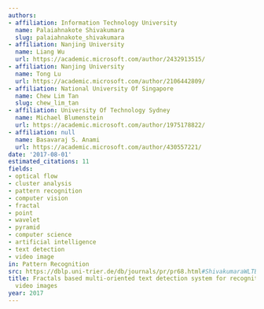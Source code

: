 ```yaml
---
authors:
- affiliation: Information Technology University
  name: Palaiahnakote Shivakumara
  slug: palaiahnakote_shivakumara
- affiliation: Nanjing University
  name: Liang Wu
  url: https://academic.microsoft.com/author/2432913515/
- affiliation: Nanjing University
  name: Tong Lu
  url: https://academic.microsoft.com/author/2106442809/
- affiliation: National University Of Singapore
  name: Chew Lim Tan
  slug: chew_lim_tan
- affiliation: University Of Technology Sydney
  name: Michael Blumenstein
  url: https://academic.microsoft.com/author/1975178822/
- affiliation: null
  name: Basavaraj S. Anami
  url: https://academic.microsoft.com/author/430557221/
date: '2017-08-01'
estimated_citations: 11
fields:
- optical flow
- cluster analysis
- pattern recognition
- computer vision
- fractal
- point
- wavelet
- pyramid
- computer science
- artificial intelligence
- text detection
- video image
in: Pattern Recognition
src: https://dblp.uni-trier.de/db/journals/pr/pr68.html#ShivakumaraWLTB17
title: Fractals based multi-oriented text detection system for recognition in mobile
  video images
year: 2017
---
```

